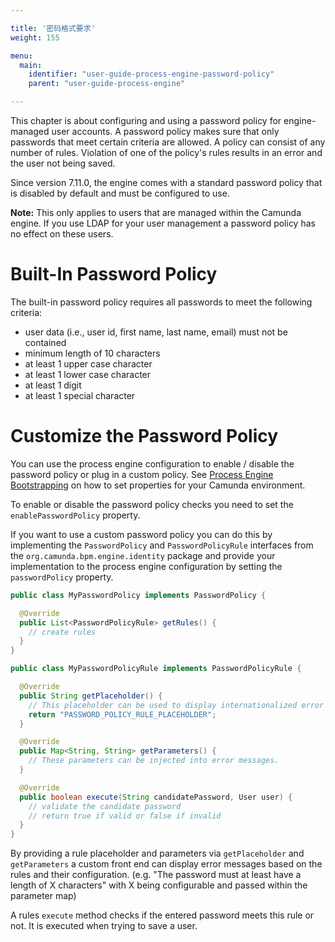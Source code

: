 ```yaml
---

title: '密码格式要求'
weight: 155

menu:
  main:
    identifier: "user-guide-process-engine-password-policy"
    parent: "user-guide-process-engine"

---
```

This chapter is about configuring and using a password policy for engine-managed user accounts. A password policy makes sure that only passwords that meet certain criteria are allowed. A policy can consist of any number of rules. Violation of one of the policy's rules results in an error and the user not being saved.

Since version 7.11.0, the engine comes with a standard password policy that is disabled by default and must be configured to use.

**Note:** This only applies to users that are managed within the Camunda engine. If you use LDAP for your user management a password policy has no effect on these users.

# Built-In Password Policy

The built-in password policy requires all passwords to meet the following criteria:

* user data (i.e., user id, first name, last name, email) must not be contained
* minimum length of 10 characters
* at least 1 upper case character
* at least 1 lower case character
* at least 1 digit
* at least 1 special character

# Customize the Password Policy

You can use the process engine configuration to enable / disable the password policy or plug in a custom policy. See [Process Engine Bootstrapping](../process-engine-bootstrapping) on how to set properties for your Camunda environment.

To enable or disable the password policy checks you need to set the `enablePasswordPolicy` property.

If you want to use a custom password policy you can do this by implementing the `PasswordPolicy` and `PasswordPolicyRule` interfaces from the `org.camunda.bpm.engine.identity` package and provide your implementation to the process engine configuration by setting the `passwordPolicy` property.

```java
public class MyPasswordPolicy implements PasswordPolicy {

  @Override
  public List<PasswordPolicyRule> getRules() {
    // create rules
  }
}
```
```java
public class MyPasswordPolicyRule implements PasswordPolicyRule {

  @Override
  public String getPlaceholder() {
    // This placeholder can be used to display internationalized error messages.
    return "PASSWORD_POLICY_RULE_PLACEHOLDER";
  }

  @Override
  public Map<String, String> getParameters() {
    // These parameters can be injected into error messages.
  }

  @Override
  public boolean execute(String candidatePassword, User user) {
    // validate the candidate password
    // return true if valid or false if invalid
  }
}
```
By providing a rule placeholder and parameters via `getPlaceholder` and `getParameters` a custom front end can display error messages based on the rules and their configuration. (e.g. "The password must at least have a length of X characters" with X being configurable and passed within the parameter map)

A rules `execute` method checks if the entered password meets this rule or not. It is executed when trying to save a user.